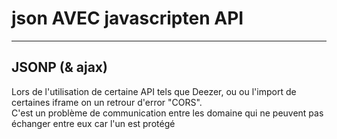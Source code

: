 # json AVEC javascripten API

----

## JSONP (& ajax)
Lors de l'utilisation de certaine API tels que Deezer, ou ou l'import de certaines iframe on un retrour d'error "CORS". <br>
C'est un problème de communication entre les domaine qui ne peuvent pas échanger entre eux car l'un est protégé 